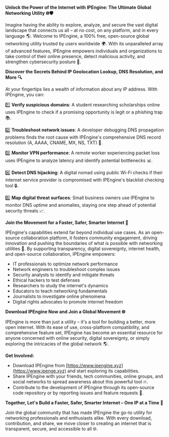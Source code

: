 **Unlock the Power of the Internet with IPEngine: The Ultimate Global Networking Utility 🌐🛡️**

Imagine having the ability to explore, analyze, and secure the vast digital landscape that connects us all – at no cost, on any platform, and in every language 🌎. Welcome to IPEngine, a 100% free, open-source global networking utility trusted by users worldwide 🌍. With its unparalleled array of advanced features, IPEngine empowers individuals and organizations to take control of their online presence, detect malicious activity, and strengthen cybersecurity posture 🔐.

**Discover the Secrets Behind IP Geolocation Lookup, DNS Resolution, and More 🔍**

At your fingertips lies a wealth of information about any IP address. With IPEngine, you can:

1️⃣ **Verify suspicious domains**: A student researching scholarships online uses IPEngine to check if a promising opportunity is legit or a phishing trap 📚.

2️⃣ **Troubleshoot network issues**: A developer debugging DNS propagation problems finds the root cause with IPEngine's comprehensive DNS record resolution (A, AAAA, CNAME, MX, NS, TXT) 🔩.

3️⃣ **Monitor VPN performance**: A remote worker experiencing packet loss uses IPEngine to analyze latency and identify potential bottlenecks 📊.

4️⃣ **Detect DNS hijacking**: A digital nomad using public Wi-Fi checks if their internet service provider is compromised with IPEngine's blacklist checking tool 🔒.

5️⃣ **Map digital threat surfaces**: Small business owners use IPEngine to monitor DNS uptime and anomalies, staying one step ahead of potential security threats 📈.

**Join the Movement for a Faster, Safer, Smarter Internet 🚀**

IPEngine's capabilities extend far beyond individual use cases. As an open-source collaboration platform, it fosters community engagement, driving innovation and pushing the boundaries of what is possible with networking utilities 🔑. By supporting transparency, digital sovereignty, internet health, and open-source collaboration, IPEngine empowers:

* IT professionals to optimize network performance
* Network engineers to troubleshoot complex issues
* Security analysts to identify and mitigate threats
* Ethical hackers to test defenses
* Researchers to study the internet's dynamics
* Educators to teach networking fundamentals
* Journalists to investigate online phenomena
* Digital rights advocates to promote internet freedom

**Download IPEngine Now and Join a Global Movement 🌐**

IPEngine is more than just a utility – it's a tool for building a better, more open internet. With its ease of use, cross-platform compatibility, and comprehensive feature set, IPEngine has become an essential resource for anyone concerned with online security, digital sovereignty, or simply exploring the intricacies of the global network 🌎.

**Get Involved:**

* Download IPEngine from [https://www.ipengine.xyz](https://www.ipenge.xyz) and start exploring its capabilities.
* Share IPEngine with your friends, tech communities, online groups, and social networks to spread awareness about this powerful tool 🔥.
* Contribute to the development of IPEngine through its open-source code repository or by reporting issues and feature requests 📝.

**Together, Let's Build a Faster, Safer, Smarter Internet – One IP at a Time 🚀**

Join the global community that has made IPEngine the go-to utility for networking professionals and enthusiasts alike. With every download, contribution, and share, we move closer to creating an internet that is transparent, secure, and accessible to all 🌐.